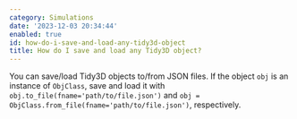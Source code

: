 ```yaml
---
category: Simulations
date: '2023-12-03 20:34:44'
enabled: true
id: how-do-i-save-and-load-any-tidy3d-object
title: How do I save and load any Tidy3D object?
---
```


<div><div>You can save/load Tidy3D objects to/from JSON files. If the object <code>obj</code> is an instance of <code>ObjClass</code>, save and load it with <code>obj.to_file(fname='path/to/file.json')</code>&nbsp;and <code>obj = ObjClass.from_file(fname='path/to/file.json')</code>, respectively.</div></div>
